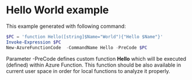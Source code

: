 # Hello World example

This example generated with following command:

```PowerShell
$PC = 'function Hello([string]$Name="World"){"Hello $Name"}'
Invoke-Expression $PC
New-AzureFunctionCode  -CommandName Hello -PreCode $PC
```

Parameter -PreCode defines custom function **Hello** which will be executed (defined) within Azure Function.
This function should be also available in current user space in order for local functions to analyze it properly.